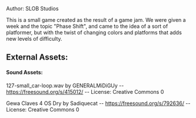 
Author: SLOB Studios

This is a small game created as the result of a game jam. We were given a week and the topic "Phase Shift", and came to the idea of a sort of platformer, but with the twist of changing colors and platforms that adds new levels of difficulty.

## External Assets:
#### Sound Assets:
127-small_car-loop.wav by GENERALMiDiGUy -- https://freesound.org/s/415012/ -- License: Creative Commons 0

Gewa Claves 4 OS Dry by Sadiquecat -- https://freesound.org/s/792636/ -- License: Creative Commons 0